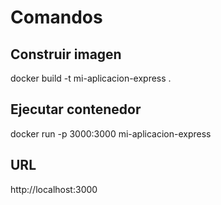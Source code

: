 # Comandos

## Construir imagen
docker build -t mi-aplicacion-express .

## Ejecutar contenedor
docker run -p 3000:3000 mi-aplicacion-express

## URL 
http://localhost:3000